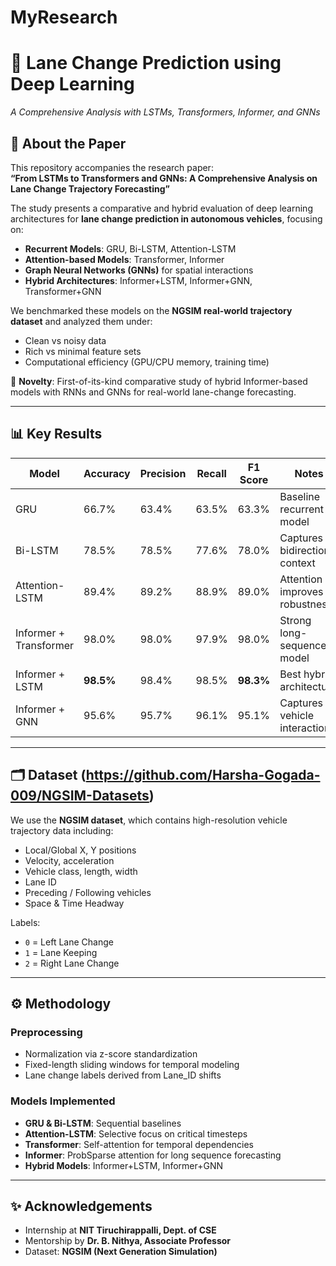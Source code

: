 # MyResearch
# 🚗 Lane Change Prediction using Deep Learning  
*A Comprehensive Analysis with LSTMs, Transformers, Informer, and GNNs*  

## 📄 About the Paper  
This repository accompanies the research paper:  
**“From LSTMs to Transformers and GNNs: A Comprehensive Analysis on Lane Change Trajectory Forecasting”**  

The study presents a comparative and hybrid evaluation of deep learning architectures for **lane change prediction in autonomous vehicles**, focusing on:  
- **Recurrent Models**: GRU, Bi-LSTM, Attention-LSTM  
- **Attention-based Models**: Transformer, Informer  
- **Graph Neural Networks (GNNs)** for spatial interactions  
- **Hybrid Architectures**: Informer+LSTM, Informer+GNN, Transformer+GNN  

We benchmarked these models on the **NGSIM real-world trajectory dataset** and analyzed them under:  
- Clean vs noisy data  
- Rich vs minimal feature sets  
- Computational efficiency (GPU/CPU memory, training time)  

📌 **Novelty**: First-of-its-kind comparative study of hybrid Informer-based models with RNNs and GNNs for real-world lane-change forecasting.  

---

## 📊 Key Results  
| Model                  | Accuracy | Precision | Recall | F1 Score | Notes |
|------------------------|----------|-----------|--------|----------|-------|
| GRU                    | 66.7%    | 63.4%     | 63.5%  | 63.3%    | Baseline recurrent model |
| Bi-LSTM                | 78.5%    | 78.5%     | 77.6%  | 78.0%    | Captures bidirectional context |
| Attention-LSTM         | 89.4%    | 89.2%     | 88.9%  | 89.0%    | Attention improves robustness |
| Informer + Transformer | 98.0%    | 98.0%     | 97.9%  | 98.0%    | Strong long-sequence model |
| Informer + LSTM        | **98.5%** | 98.4%     | 98.5%  | **98.3%** | Best hybrid architecture |
| Informer + GNN         | 95.6%    | 95.7%     | 96.1%  | 95.1%    | Captures vehicle interactions |

---

## 🗂️ Dataset (https://github.com/Harsha-Gogada-009/NGSIM-Datasets)
We use the **NGSIM dataset**, which contains high-resolution vehicle trajectory data including:  
- Local/Global X, Y positions  
- Velocity, acceleration  
- Vehicle class, length, width  
- Lane ID  
- Preceding / Following vehicles  
- Space & Time Headway  

Labels:  
- `0` = Left Lane Change  
- `1` = Lane Keeping  
- `2` = Right Lane Change  

---

## ⚙️ Methodology  
### Preprocessing  
- Normalization via z-score standardization  
- Fixed-length sliding windows for temporal modeling  
- Lane change labels derived from Lane_ID shifts  

### Models Implemented  
- **GRU & Bi-LSTM**: Sequential baselines  
- **Attention-LSTM**: Selective focus on critical timesteps  
- **Transformer**: Self-attention for temporal dependencies  
- **Informer**: ProbSparse attention for long sequence forecasting  
- **Hybrid Models**: Informer+LSTM, Informer+GNN  

---
## ✨ Acknowledgements  

- Internship at **NIT Tiruchirappalli, Dept. of CSE**  
- Mentorship by **Dr. B. Nithya, Associate Professor**  
- Dataset: **NGSIM (Next Generation Simulation)**  
